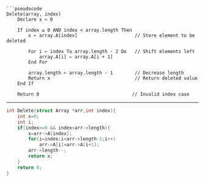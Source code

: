 ```ad-Pseudocode
```pseudocode
Delete(array, index)
    Declare x ← 0

    If index ≥ 0 AND index < array.length Then
        x ← array.A[index]                     // Store element to be deleted

        For i ← index To array.length - 2 Do   // Shift elements left
            array.A[i] ← array.A[i + 1]
        End For

        array.length ← array.length - 1        // Decrease length
        Return x                               // Return deleted value
    End If

    Return 0                                  // Invalid index case
```
---
```cpp
int Delete(struct Array *arr,int index){
	int x=0;
	int i;
	if(index>=0 && index<arr->length){
		x=arr->A[index];
		for(i=index;i<arr->length-1;i++)
			arr->A[i]=arr->A[i+1];
		arr->length--;
		return x;
	}
	return 0;
}
```